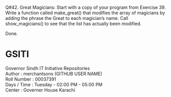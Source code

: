 Q#42. Great Magicians: Start with a copy of your program from Exercise 39. Write a function called make_great()
      that modifies the array of magicians by adding the phrase the Great to each magician’s name. Call show_magicians()
      to see that the list has actually been modified.



Done.


# GSITI
Governor Sindh IT Initiative Repositories <br>
Author       : merchantsons (GITHUB USER NAME) <br>
Roll Number  : 00037391 <br>
Days / Time  : Tuesday - 02:00 PM - 05:00 PM <br>
Center       : Governer House Karachi <br>